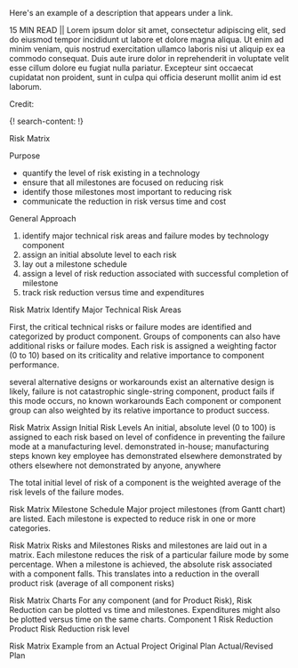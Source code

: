 Here's an example of a description that appears under a link.

15 MIN READ || Lorem ipsum dolor sit amet, consectetur adipiscing elit, sed do eiusmod tempor incididunt ut labore et dolore magna aliqua. Ut enim ad minim veniam, quis nostrud exercitation ullamco laboris nisi ut aliquip ex ea commodo consequat. Duis aute irure dolor in reprehenderit in voluptate velit esse cillum dolore eu fugiat nulla pariatur. Excepteur sint occaecat cupidatat non proident, sunt in culpa qui officia deserunt mollit anim id est laborum.

Credit: [ ]()


{! search-content: !}

Risk Matrix

Purpose
* quantify the level of risk existing in a technology
* ensure that all milestones are focused on reducing risk
* identify those milestones most important to reducing risk
* communicate the reduction in risk versus time and cost


General Approach
1. identify major technical risk areas and failure modes by technology component
2. assign an initial absolute level to each risk
3. lay out a milestone schedule
4. assign a level of risk reduction associated with successful completion of milestone
5. track risk reduction versus time and expenditures


Risk Matrix
Identify Major Technical Risk Areas

First, the critical technical risks or failure modes are identified and categorized by product component. Groups of components can also have additional risks or failure modes.
Each risk is assigned a weighting factor (0 to 10) based on its criticality and relative importance to component performance.

several alternative designs or workarounds exist
an alternative design is likely, failure is not catastrophic
single-string component, product fails if this mode occurs, no known workarounds
Each component or component group can also weighted by its relative importance to product success.


Risk Matrix
Assign Initial Risk Levels
An initial, absolute level (0 to 100) is assigned to each risk based on level of confidence in preventing the failure mode at a manufacturing level.
demonstrated in-house; manufacturing steps known
key employee has demonstrated elsewhere
demonstrated by others elsewhere
not demonstrated by anyone, anywhere

The total initial level of risk of a component is the weighted average of the risk levels of the failure modes.



Risk Matrix
Milestone Schedule
Major project milestones (from Gantt chart) are listed.
Each milestone is expected to reduce risk in one or more categories.



Risk Matrix
Risks and Milestones
Risks and milestones are laid out in a matrix. Each milestone reduces the risk of a particular failure mode by some percentage.
When a milestone is achieved, the absolute risk associated with a component falls.
This translates into a reduction in the overall product risk (average of all component risks)


Risk Matrix
Charts
For any component (and for Product Risk), Risk Reduction can be plotted vs time and milestones.
Expenditures might also be plotted versus time on the same charts.
Component 1 Risk Reduction
Product Risk Reduction
risk level


Risk Matrix
Example from an Actual Project
Original Plan
Actual/Revised Plan

